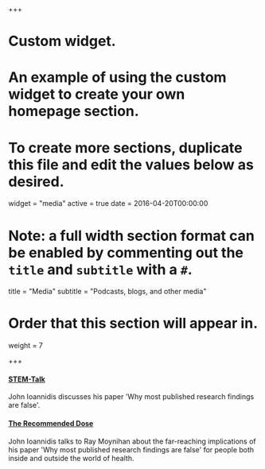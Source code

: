 +++
# Custom widget.
# An example of using the custom widget to create your own homepage section.
# To create more sections, duplicate this file and edit the values below as desired.
widget = "media"
active = true
date = 2016-04-20T00:00:00

# Note: a full width section format can be enabled by commenting out the `title` and `subtitle` with a `#`.
title = "Media"
subtitle = "Podcasts, blogs, and other media"

# Order that this section will appear in.
weight = 7

+++

#### <i class="fa fa-podcast" aria-hidden="true"></i> [STEM-Talk](https://www.ihmc.us/stemtalk/episode-77/)
John Ioannidis discusses his paper 'Why most published research findings are false'.

#### <i class="fa fa-podcast" aria-hidden="true"></i> [The Recommended Dose](https://player.fm/series/the-recommended-dose-with-ray-moynihan/ep-09-john-ioannidis)
John Ioannidis talks to Ray Moynihan about the far-reaching implications of his paper 'Why most published research findings are false' for people both inside and outside the world of health.
